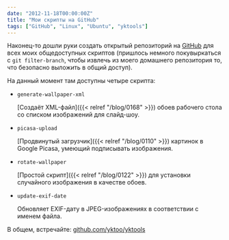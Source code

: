 ```yaml
---
date: "2012-11-18T00:00:00Z"
title: "Мои скрипты на GitHub"
tags: ["GitHub", "Linux", "Ubuntu", "yktools"]
---
```


Наконец-то дошли руки создать открытый репозиторий на [GitHub](https://github.com/yktoo/yktools) для всех моих общедоступных скриптов (пришлось немного покувыркаться с `git filter-branch`, чтобы извлечь из моего домашнего репозитория то, что безопасно выложить в общий доступ).

На данный момент там доступны четыре скрипта:

<!--more-->

* `generate-wallpaper-xml`
    <p></p>
    [Создаёт XML-файл]({{< relref "/blog/0168" >}}) обоев рабочего стола со списком изображений для слайд-шоу.

* `picasa-upload`
    <p></p>
    [Продвинутый загрузчик]({{< relref "/blog/0110" >}}) картинок в Google Picasa, умеющий подписывать изображения.

* `rotate-wallpaper`
    <p></p>
    [Простой скрипт]({{< relref "/blog/0122" >}}) для установки случайного изображения в качестве обоев.

* `update-exif-date`
    <p></p>
    Обновляет EXIF-дату в JPEG-изображениях в соответствии с именем файла.

В общем, встречайте: [github.com/yktoo/yktools](https://github.com/yktoo/yktools)
